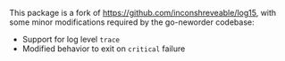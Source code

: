 This package is a fork of https://github.com/inconshreveable/log15, with some
minor modifications required by the go-neworder codebase:

 * Support for log level `trace`
 * Modified behavior to exit on `critical` failure
